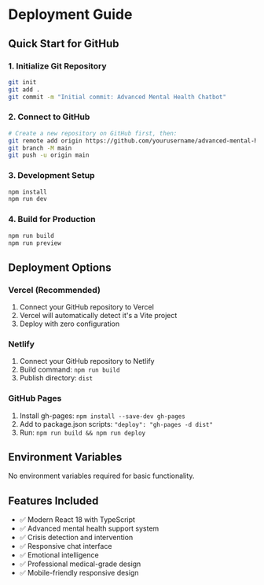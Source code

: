 # Deployment Guide

## Quick Start for GitHub

### 1. Initialize Git Repository
```bash
git init
git add .
git commit -m "Initial commit: Advanced Mental Health Chatbot"
```

### 2. Connect to GitHub
```bash
# Create a new repository on GitHub first, then:
git remote add origin https://github.com/yourusername/advanced-mental-health-chatbot.git
git branch -M main
git push -u origin main
```

### 3. Development Setup
```bash
npm install
npm run dev
```

### 4. Build for Production
```bash
npm run build
npm run preview
```

## Deployment Options

### Vercel (Recommended)
1. Connect your GitHub repository to Vercel
2. Vercel will automatically detect it's a Vite project
3. Deploy with zero configuration

### Netlify
1. Connect your GitHub repository to Netlify
2. Build command: `npm run build`
3. Publish directory: `dist`

### GitHub Pages
1. Install gh-pages: `npm install --save-dev gh-pages`
2. Add to package.json scripts: `"deploy": "gh-pages -d dist"`
3. Run: `npm run build && npm run deploy`

## Environment Variables
No environment variables required for basic functionality.

## Features Included
- ✅ Modern React 18 with TypeScript
- ✅ Advanced mental health support system
- ✅ Crisis detection and intervention
- ✅ Responsive chat interface
- ✅ Emotional intelligence
- ✅ Professional medical-grade design
- ✅ Mobile-friendly responsive design